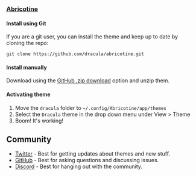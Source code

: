 ### [Abricotine](https://abricotine.brrd.fr/)

#### Install using Git

If you are a git user, you can install the theme and keep up to date by cloning the repo:

    git clone https://github.com/dracula/abricotine.git

#### Install manually

Download using the [GitHub .zip download](https://github.com/dracula/template/archive/master.zip) option and unzip them.

#### Activating theme

1. Move the `dracula` folder to `~/.config/Abricotine/app/themes`
2. Select the `Dracula` theme in the drop down menu under View > Theme
3. Boom! It's working!

## Community

* [Twitter](https://twitter.com/draculatheme) - Best for getting updates about themes and new stuff.
* [GitHub](https://github.com/dracula/dracula-theme/discussions) - Best for asking questions and discussing issues.
* [Discord](https://draculatheme.com/discord-invite) - Best for hanging out with the community.